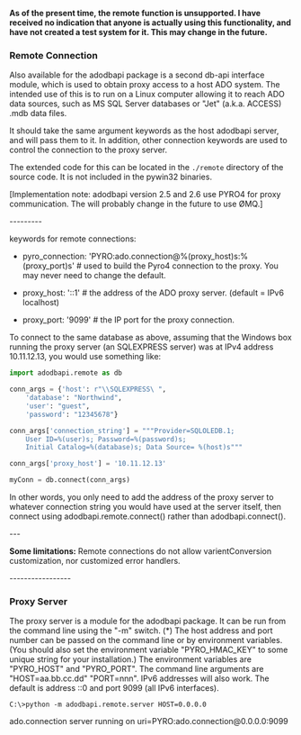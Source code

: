 **As of the present time, the remote function is unsupported.
I have received no indication that anyone is actually using this functionality,
and have not created a test system for it. This may change in the future.**

### Remote Connection

Also available for the adodbapi package is a second db-api interface module,
which is used to obtain proxy access to a host ADO system. The intended
use of this is to run on a Linux computer allowing it to reach ADO data
sources, such as MS SQL Server databases or \"Jet\" (a.k.a. ACCESS) .mdb
data files.

It should take the same argument keywords as the host adodbapi server,
and will pass them to it. In addition, other connection keywords are
used to control the connection to the proxy server.

The extended code for this can be located in the `./remote` directory of the
source code. It is not included in the pywin32 binaries.

\[Implementation note: adodbapi version 2.5 and 2.6 use PYRO4 for proxy
communication. The will probably change in the future to use ØMQ.\]

\-\-\-\-\-\-\-\--

keywords for remote connections:

- pyro_connection:
    'PYRO:ado.connection@%(proxy_host)s:%(proxy_port)s' #
    used to build the Pyro4 connection to the proxy.
    You may never need to change the default.

- proxy_host: '::1' \# the address of the ADO proxy server.
    (default = IPv6 localhost)

- proxy_port: '9099' # the IP port for the proxy connection.

To connect to the same database as above, assuming that the Windows box
running the proxy server (an SQLEXPRESS server) was at IPv4 address
10.11.12.13, you would use something like:

```python
import adodbapi.remote as db

conn_args = {'host': r"\\SQLEXPRESS\ ",
    'database': "Northwind",
    'user': "guest",
    'password': "12345678"}

conn_args['connection_string'] = """Provider=SQLOLEDB.1;
    User ID=%(user)s; Password=%(password)s;
    Initial Catalog=%(database)s; Data Source= %(host)s"""

conn_args['proxy_host'] = '10.11.12.13'

myConn = db.connect(conn_args)
```

In other words, you only need to add the address of the proxy server to
whatever connection string you would have used at the server itself,
then connect using adodbapi.remote.connect() rather than
adodbapi.connect().

\-\--

**Some limitations:** Remote connections do not allow varientConversion
customization, nor customized error handlers.

\-\-\-\-\-\-\-\-\-\-\-\-\-\-\-\--

### Proxy Server

The proxy server is a module for the adodbapi package. It can be run
from the command line using the \"-m\" switch. (\*) The host address and
port number can be passed on the command line or by environment
variables. (You should also set the environment variable
\"PYRO\_HMAC\_KEY\" to some unique string for your installation.) The
environment variables are \"PYRO\_HOST\" and \"PYRO\_PORT\". The command
line arguments are \"HOST=aa.bb.cc.dd\" \"PORT=nnn\". IPv6 addresses
will also work. The default is address ::0 and port 9099 (all IPv6
interfaces).

`C:\>python -m adodbapi.remote.server HOST=0.0.0.0`

ado.connection server running on uri=PYRO:ado.connection\@0.0.0.0:9099
